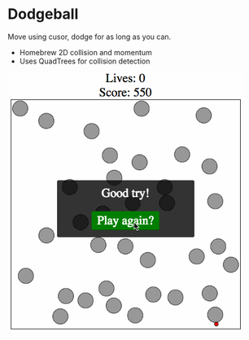 # Dodgeball
Move using cusor, dodge for as long as you can.
- Homebrew 2D collision and momentum
- Uses QuadTrees for collision detection

![dodgeball!](go_dodge_go2.gif)
